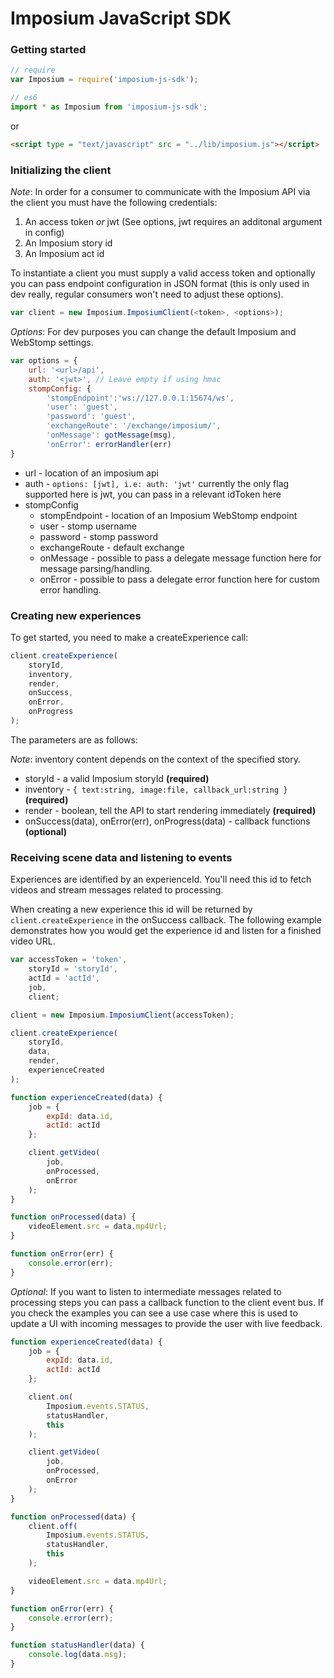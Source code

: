 Imposium JavaScript SDK
====================================================

### Getting started

```javascript
// require
var Imposium = require('imposium-js-sdk');

// es6 
import * as Imposium from 'imposium-js-sdk';

```

or

```html
<script type = "text/javascript" src = "../lib/imposium.js"></script>
```

### Initializing the client

_Note_: In order for a consumer to communicate with the Imposium API via the client you must have the following credentials: 

1. An access token _or_ jwt (See options, jwt requires an additonal argument in config)
2. An Imposium story id
3. An Imposium act id

To instantiate a client you must supply a valid access token and optionally you can pass endpoint configuration in JSON format (this is only used in dev really, regular consumers won't need to adjust these options).

```javascript
var client = new Imposium.ImposiumClient(<token>, <options>);
```

_Options_: For dev purposes you can change the default Imposium and WebStomp settings.

```javascript
var options = {
	url: '<url>/api',
	auth: '<jwt>', // Leave empty if using hmac
	stompConfig: {
		'stompEndpoint':'ws://127.0.0.1:15674/ws',
		'user': 'guest',
		'password': 'guest',
		'exchangeRoute': '/exchange/imposium/',
		'onMessage': gotMessage(msg),
		'onError': errorHandler(err)
}
```

* url - location of an imposium api
* auth - `options: [jwt], i.e: auth: 'jwt'` currently the only flag supported here is jwt, you can pass in a relevant idToken here
* stompConfig
	* stompEndpoint - location of an Imposium WebStomp endpoint
	* user - stomp username
	* password - stomp password
	* exchangeRoute - default exchange
	* onMessage - possible to pass a delegate message function here for message parsing/handling.
	* onError - possible to pass a delegate error function here for custom error handling.

### Creating new experiences

To get started, you need to make a createExperience call: 

```javascript
client.createExperience(
	storyId, 
	inventory, 
	render, 
	onSuccess, 
	onError, 
	onProgress
);
```

The parameters are as follows: 

_Note_: inventory content depends on the context of the specified story. 

* storyId - a valid Imposium storyId **(required)**
* inventory - `{ text:string, image:file, callback_url:string }` **(required)**
* render - boolean, tell the API to start rendering immediately **(required)**
* onSuccess(data), onError(err), onProgress(data) - callback functions **(optional)**

### Receiving scene data and listening to events

Experiences are identified by an experienceId. You'll need this id to fetch videos and stream messages related to processing. 

When creating a new experience this id will be returned by `client.createExperience` in the onSuccess callback. The following example demonstrates how you would get the experience id and listen for a finished video URL. 

```javascript
var accessToken = 'token', 
	storyId = 'storyId', 
	actId = 'actId',
	job,
	client;

client = new Imposium.ImposiumClient(accessToken);

client.createExperience(
	storyId, 
	data, 
	render, 
	experienceCreated
);

function experienceCreated(data) {
	job = {
		expId: data.id,
		actId: actId
	};

	client.getVideo(
		job, 
		onProcessed, 
		onError
	);
}

function onProcessed(data) {
	videoElement.src = data.mp4Url;
}

function onError(err) {
	console.error(err);
}
```

_Optional_: If you want to listen to intermediate messages related to processing steps you can pass a callback function to the client event bus. If you check the examples you can see a use case where this is used to update a UI with incoming messages to provide the user with live feedback. 

```javascript
function experienceCreated(data) {
	job = {
		expId: data.id,
		actId: actId
	};

	client.on(
		Imposium.events.STATUS, 
		statusHandler, 
		this
	);

	client.getVideo(
		job, 
		onProcessed, 
		onError
	);
}

function onProcessed(data) {
	client.off(
		Imposium.events.STATUS, 
		statusHandler, 
		this
	);

	videoElement.src = data.mp4Url;
}

function onError(err) {
	console.error(err);
}

function statusHandler(data) {
	console.log(data.msg);
}
```